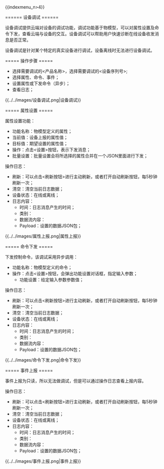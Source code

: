{{indexmenu_n>4}}

====== 设备调试 ======

设备调试提供云端对设备的调试功能，调试功能基于物模型，可以对属性设置及命令下发，查看云端与设备的交互。设备调试可以帮助用户快速诊断在线设备收发消息是否正常。

设备调试是针对某个特定的真实设备进行调试，设备离线时无法进行设备调试。

===== 操作步骤 =====

  - 选择需要调试的<产品名称>，选择需要调试的<设备序列号>;
  - 选择属性、命令、事件；
  - 设置属性或下发命令（异步）；
  - 查看日志；

{{../../images/设备调试.png|设备调试}}

===== 属性设置 =====

属性设置功能：

  * 功能名称：物模型定义的属性；
  * 当前值：设备上报的属性值；
  * 目标值：期望设置的属性值；
  * 操作：点击<设置>按钮，表示下发消息；
  * 批量设置：批量设置会将所选择的属性合并在一个JSON里面进行下发；

操作日志：

  * 刷新：可以点击<刷新按钮>进行主动刷新，或者打开自动刷新按钮，每5秒钟刷新一次；
  * 清空：清空当前日志数据；
  * 设备状态：在线或离线；
  * 日志内容：
    * 时间：日志消息产生的时间；
    * 类别：
    * 数据流内容：
    * Payload：设置的数据JSON包；

{{../../images/属性上报.png|属性上报}}

===== 命令下发 =====

下发控制命令，该调试采用异步调用：

  * 功能名称：物模型定义的命令；
  * 操作：点击<设置>按钮，会弹出功能设置对话框，指定输入参数；
    * 功能设置：给定输入参数参数值；

操作日志：

  * 刷新：可以点击<刷新按钮>进行主动刷新，或者打开自动刷新按钮，每5秒钟刷新一次；
  * 清空：清空当前日志数据；
  * 设备状态：在线或离线；
  * 日志内容：
    * 时间：日志消息产生的时间；
    * 类别：
    * 数据流内容：
    * Payload：设置的数据JSON包；

{{../../images/命令下发.png|命令下发}}

===== 事件上报 =====

事件上报为只读，所以无法做调试，但是可以通过操作日志查看上报内容。

操作日志：

  * 刷新：可以点击<刷新按钮>进行主动刷新，或者打开自动刷新按钮，每5秒钟刷新一次；
  * 清空：清空当前日志数据；
  * 设备状态：在线或离线；
  * 日志内容：
    * 时间：日志消息产生的时间；
    * 类别：
    * 数据流内容：
    * Payload：设置的数据JSON包；

{{../../images/事件上报.png|事件上报}}

